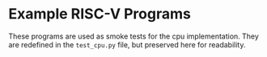 # Example RISC-V Programs

These programs are used as smoke tests for the cpu implementation. They are redefined in the `test_cpu.py` file, but preserved here for readability.

